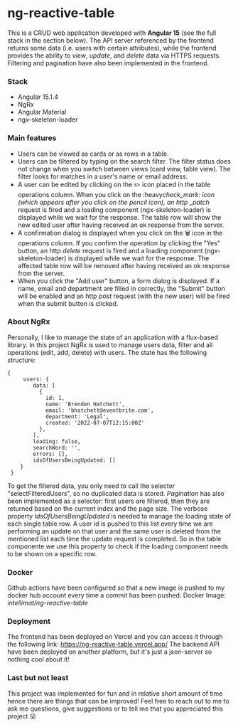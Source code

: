 # ng-reactive-table

This is a CRUD web application developed with **Angular 15** (see the full stack in the section below).
The API server referenced by the frontend returns some data (i.e. users with certain attributes), while the frontend provides the ability to _view_, _update_, and _delete_ data via HTTPS requests.
Filtering and pagination have also been implemented in the frontend.

### Stack

- Angular 15.1.4
- NgRx
- Angular Material
- ngx-skeleton-loader

### Main features

- Users can be viewed as cards or as rows in a table.
- Users can be filtered by typing on the search filter. The filter status does not change when you switch between views (card view, table view). The filter looks for matches in a user's name or email address.
- A user can be edited by clicking on the :pencil2: icon placed in the table operations column. When you click on the :heavy*check_mark: icon (which appears after you click on the pencil icon), an http \_patch* request is fired and a loading component (ngx-skeleton-loader) is displayed while we wait for the response. The table row will show the new edited user after having received an ok response from the server.
- A confirmation dialog is displayed when you click on the :wastebasket: icon in the operations column. If you confirm the operation by clicking the "Yes" button, an http _delete_ request is fired and a loading component (ngx-skeleton-loader) is displayed while we wait for the response. The affected table row will be removed after having received an ok response from the server.
- When you click the "Add user" button, a form dialog is displayed. If a name, email and department are filled in correctly, the "Submit" button will be enabled and an http _post_ request (with the new user) will be fired when the submit button is clicked.

### About NgRx

Personally, I like to manage the state of an application with a flux-based library. In this project NgRx is used to manage users data, filter and all operations (edit, add, delete) with users. The state has the following structure:

    {
         users: {
    	    data: [
    	      {
    	        id: 1,
    	        name: 'Brenden Hatchett',
    	        email: 'bhatchett@eventbrite.com',
    	        department: 'Legal',
    	        created: '2022-07-07T12:15:00Z'
    	      },
    	    ],
    	    loading: false,
    	    searchWord: '',
    	    errors: [],
    	    idsOfUsersBeingUpdated: []
    	}
     }

To get the filtered data, you only need to call the selector "selectFilteredUsers", so no duplicated data is stored.
_Pagination_ has also been implemented as a selector: first users are filtered, then they are returned based on the current index and the page size.
The verbose property _IdsOfUsersBeingUpdated_ is needed to manage the loading state of each single table row. A user id is pushed to this list every time we are performing an update on that user and the same user is deleted from the mentioned list each time the update request is completed. So in the table componente we use this property to check if the loading component needs to be shown on a specific row.

### Docker

Github actions have been configured so that a new image is pushed to my docker hub account every time a commit has been pushed.
Docker Image: _intellimat/ng-reactive-table_

### Deployment

The frontend has been deployed on Vercel and you can access it through the following link: https://ng-reactive-table.vercel.app/
The backend API have been deployed on another platform, but it's just a json-server so nothing cool about it!

### Last but not least

This project was implemented for fun and in relative short amount of time hence there are things that can be improved!
Feel free to reach out to me to ask me questions, give suggestions or to tell me that you appreciated this project :stuck_out_tongue_winking_eye:
